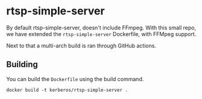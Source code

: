 # rtsp-simple-server

By default rtsp-simple-server, doesn't include FFmpeg. With this small repo, we have extended the `rtsp-simple-server` Dockerfile, with FFMpeg support.

Next to that a multi-arch build is ran through GitHub actions.

## Building

You can build the `Dockerfile` using the build command.

    docker build -t kerberos/rtsp-simple-server .